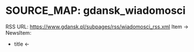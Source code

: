 # SOURCE_MAP: gdansk_wiadomosci

RSS URL: https://www.gdansk.pl/subpages/rss/wiadomosci_rss.xml
Item → NewsItem:
- title            ← <title>
- link (unique)    ← <link> (fallback: <guid>)
- published_ts     ← <pubDate> (RFC822, tz +0200)
- summary_raw      ← <description> (CDATA, HTML)
- image_url        ← первый <img> src в description или content:encoded
- source           = "Gdańsk.pl"
- source_domain    = "gdansk.pl"
- lang             = "PL"

Особенности:
- description/content:encoded дублируются; достаточно одного.
- Картинка всегда 150×100 (минимум); доступны более крупные версии по пути /download/....
- Часовой пояс: Europe/Warsaw (+01/+02).
- Частота обновления: hourly (по каналу).
